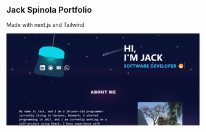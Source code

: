 

## Jack Spinola Portfolio



Made with next.js and Tailwind



![image](https://github.com/kokas340/Portfolio/blob/master/public/portfolioJack.png)
